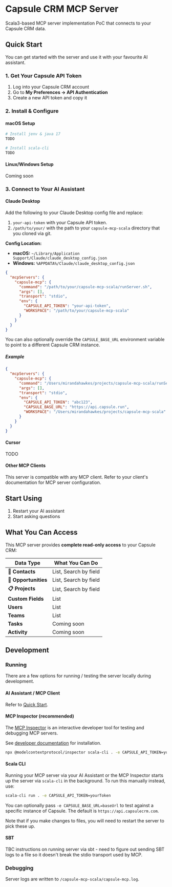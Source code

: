 # Capsule CRM MCP Server
Scala3-based MCP server implementation PoC that connects to your Capsule CRM data.

## Quick Start
You can get started with the server and use it with your favourite AI assistant.

### 1. Get Your Capsule API Token
1. Log into your Capsule CRM account
2. Go to **My Preferences → API Authentication**
3. Create a new API token and copy it

### 2. Install & Configure

#### macOS Setup

```bash
# Install jenv & java 17
TODO

# Install scala-cli
TODO
```

#### Linux/Windows Setup
Coming soon

### 3. Connect to Your AI Assistant

#### Claude Desktop

Add the following to your Claude Desktop config file and replace:
1. `your-api-token` with your Capsule API token.
2. `/path/to/your/` with the path to your `capsule-mcp-scala` directory that you cloned via git.

**Config Location:**
- **macOS:** `~/Library/Application Support/Claude/claude_desktop_config.json`
- **Windows:** `%APPDATA%/Claude/claude_desktop_config.json`

```json
{
  "mcpServers": {
    "capsule-mcp": {
      "command": "/path/to/your/capsule-mcp-scala/runServer.sh",
      "args": [],
      "transport": "stdio",
      "env": {
        "CAPSULE_API_TOKEN": "your-api-token",
        "WORKSPACE": "/path/to/your/capsule-mcp-scala"
      }
    }
  }
}
```


You can also optionally override the `CAPSULE_BASE_URL` environment variable to point to a different Capsule CRM instance.

##### Example
```json
{
  "mcpServers": {
    "capsule-mcp": {
      "command": "/Users/mirandahawkes/projects/capsule-mcp-scala/runServer.sh",
      "args": [],
      "transport": "stdio",
      "env": {
        "CAPSULE_API_TOKEN": "abc123",
        "CAPSULE_BASE_URL": "https://api.capsule.run",
        "WORKSPACE": "/Users/mirandahawkes/projects/capsule-mcp-scala"
      }
    }
  }
}
```

#### Cursor
TODO

#### Other MCP Clients
This server is compatible with any MCP client. Refer to your client's documentation for MCP server configuration.

## Start Using
1. Restart your AI assistant
2. Start asking questions

## What You Can Access

This MCP server provides **complete read-only access** to your Capsule CRM:

| **Data Type** | **What You Can Do** |
|---------------|-------------------|
| **👥 Contacts** | List, Search by field |
| **💼 Opportunities** | List, Search by field |
| **📋 Projects** | List, Search by field |
| **Custom Fields** | List |
| **Users** | List |
| **Teams** | List |
| **Tasks** | Coming soon |
| **Activity** | Coming soon |

## Development

### Running
There are a few options for running / testing the server locally during development.

#### AI Assistant / MCP Client
Refer to [Quick Start](#quick-start).

#### MCP Inspector (recommended)
The [MCP Inspector](https://modelcontextprotocol.io/legacy/tools/inspector) is an interactive developer tool for testing and debugging MCP servers.

See [developer documentation](https://github.com/modelcontextprotocol/inspector?tab=readme-ov-file#running-the-inspector) for installation.

```bash
npx @modelcontextprotocol/inspector scala-cli . -e CAPSULE_API_TOKEN=yourToken -e CAPSULE_BASE_URL=https://api.capsule.run
```

#### Scala CLI
Running your MCP server via your AI Assistant or the MCP Inspector starts up the server via `scala-cli` in the background.
To run this manually instead, use:
```bash
scala-cli run . -e CAPSULE_API_TOKEN=yourToken
```

You can optionally pass `-e CAPSULE_BASE_URL=baseUrl` to test against a specific instance of Capsule.
The default is `https://api.capsulecrm.com`.

Note that if you make changes to files, you will need to restart the server to pick these up.

#### SBT
TBC instructions on running server via sbt - need to figure out sending SBT logs to a file so it doesn't break the stdio transport used by MCP.

### Debugging
Server logs are written to `/capsule-mcp-scala/capsule-mcp.log`.